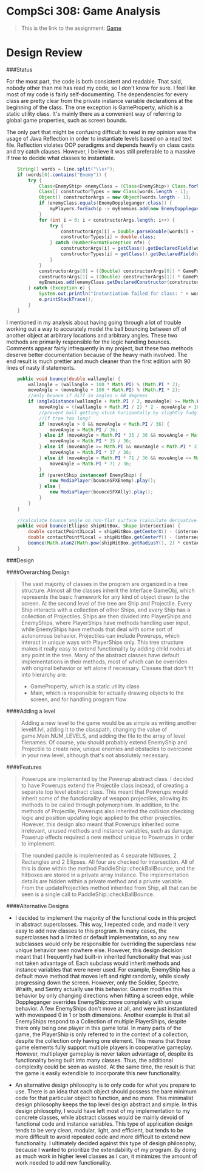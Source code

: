 CompSci 308: Game Analysis
===================

> This is the link to the assignment: [Game](http://www.cs.duke.edu/courses/compsci308/current/assign/01_game/)

Design Review
=======

###Status

For the most part, the code is both consistent and readable. That said, nobody other than me has read my code, so I don't know for sure. I feel like most of my code is fairly self-documenting. The dependencies for every class are pretty clear from the private instance variable declarations at the beginning of the class. The one exception is GameProperty, which is a static utility class. It's mainly there as a convenient way of referring to global game properties, such as screen bounds. 

The only part that might be confusing difficult to read in my opinion was the usage of Java Reflection in order to instantiate levels based on a read text file. Reflection violates OOP paradigms and depends heavily on class casts and try catch clauses. However, I believe it was still preferable to a massive if tree to decide what classes to instantiate.

```java
    String[] words = line.split("\\s+");
    if (words[0].contains("Enemy")) {
        try {
            Class<EnemyShip> enemyClass = (Class<EnemyShip>) Class.forName("game." + words[0]);
            Class[] constructorTypes = new Class[words.length - 1];
            Object[] constructorArgs = new Object[words.length - 1];
            if (enemyClass.equals(EnemyDoppleganger.class)) {
                myPlayers.forEach(p -> myEnemies.add(new EnemyDoppleganger((PaddleShip) p)));
            }
            for (int i = 0; i < constructorArgs.length; i++) {
                try {
                    constructorArgs[i] = Double.parseDouble(words[i + 1]);
                    constructorTypes[i] = double.class;
                } catch (NumberFormatException nfe) {
                    constructorArgs[i] = getClass().getDeclaredField(words[i + 1]).get(this);
                    constructorTypes[i] = getClass().getDeclaredField(words[i + 1]).getType();
                }
            }
            constructorArgs[0] = ((Double) constructorArgs[0]) * GameProperty.getWidth() * GameProperty.SCALE_X - (double) enemyClass.getDeclaredField("DEFAULT_SIZE").get(null) / 2;
            constructorArgs[1] = ((Double) constructorArgs[1]) * GameProperty.getHeight() * GameProperty.SCALE_Y;
            myEnemies.add(enemyClass.getDeclaredConstructor(constructorTypes).newInstance(constructorArgs));
        } catch (Exception e) {
            System.out.println("Instantiation failed for class: " + words[0] + "\n\n");
            e.printStackTrace();
        }
    }
```

I mentioned in my analysis about having going through a lot of trouble working out a way to accurately model the ball bouncing between off of another object at arbitrary locations and arbitrary angles. These two methods are primarily responsible for the logic handling bounces. Comments appear fairly infrequently in my project, but these two methods deserve better documentation because of the heavy math involved. The end result is much prettier and much cleaner than the first edition with 90 lines of nasty if statements.

```java
    public void bounce(double wallangle) {
        wallangle = (wallangle + 100 * Math.PI) % (Math.PI * 2);
        moveAngle = (moveAngle + 100 * Math.PI) % (Math.PI * 2);
        //only bounce if diff in angles > 60 degrees
        if (angleDistance(wallangle + Math.PI / 2, moveAngle) >= Math.PI / 2) {
            moveAngle = ((wallangle + Math.PI / 2) * 2 - moveAngle + 101 * Math.PI) % (Math.PI * 2);
            //prevent ball getting stuck horizontally by slightly fudging its bounce angle away from perfectly horizontal
            //if tree too long?
            if (moveAngle > 0 && moveAngle < Math.PI / 36) {
                moveAngle = Math.PI / 36;
            } else if (moveAngle > Math.PI * 35 / 36 && moveAngle < Math.PI) {
                moveAngle = Math.PI * 35 / 36;
            } else if (moveAngle >= Math.PI && moveAngle < Math.PI * 37 / 36) {
                moveAngle = Math.PI * 37 / 36;
            } else if (moveAngle > Math.PI * 71 / 36 && moveAngle <= Math.PI * 2) {
                moveAngle = Math.PI * 71 / 36;
            }
            if (parentShip instanceof EnemyShip) {
                new MediaPlayer(bounceSFXEnemy).play();
            } else {
                new MediaPlayer(bounceSFXAlly).play();
            }
        }
    }
    
    //calculate bounce angle on non-flat surface (calculate derivative of ellipse at midpoint of intersection)
    public void bounce(Ellipse shipHitBox, Shape intersection) {
        double contactPointXLocal = shipHitBox.getCenterX() - (intersection.getBoundsInParent().getMaxX() + intersection.getBoundsInParent().getMaxX()) / 2;
        double contactPointYLocal = shipHitBox.getCenterY() - (intersection.getBoundsInParent().getMaxY() + intersection.getBoundsInParent().getMaxY()) / 2;
        bounce(Math.atan2(Math.pow(shipHitBox.getRadiusY(), 2) * contactPointXLocal, Math.pow(shipHitBox.getRadiusX(), 2) * contactPointYLocal));
    }
```

###Design

####Overarching Design
>The vast majority of classes in the program are organized in a tree structure. Almost all the classes inherit the Interface GameObj, which represents the basic framework for any kind of object drawn to the screen. At the second level of the tree are Ship and Projectile. Every Ship interacts with a collection of other Ships, and every Ship has a collection of Projectiles. Ships are then divided into PlayerShips and EnemyShips, where PlayerShips have methods handling user input, while EnemyShips have methods that deal with some sort of autonomous behavior. Projectiles can include Powerups, which interact in unique ways with PlayerShips only. This tree structure makes it really easy to extend functionality by adding child nodes at any point in the tree. Many of the abstract classes have default implementations in their methods, most of which can be overriden with original behavior or left alone if necessary.
>Classes that don't fit into hierarchy are: 
> * GameProperty, which is a static utility class
> * Main, which is responsible for actually drawing objects to the screen, and for handling program flow

####Adding a level
> Adding a new level to the game would be as simple as writing another level#.lvl, adding it to the classpath, changing the value of game.Main.NUM_LEVELS, and adding the file to the array of level filenames. Of course, you should probably extend EnemyShip and Projectile to create new, unique enemies and obstacles to overcome in your new level, although that's not absolutely necessary.

####Features
> Powerups are implemented by the Powerup abstract class. I decided to have Powerups extend the Projectile class instead, of creating a separate top level abstract class. This meant that Powerups would inherit some of the functionality of weapon projectiles, allowing its methods to be called through polymorphism. In addition, to the methods of Projectile, Powerups also inherited the collision checking logic and position updating logic applied to the other projectiles. However, this design also meant that Powerups inherited some irrelevant, unused methods and instance variables, such as damage. Powerup effects required a new method unique to Powerups in order to implement.

> The rounded paddle is implemented as 4 separate hitboxes, 2 Rectangles and 2 Ellipses. All four are checked for intersection. All of this is done within the method PaddleShip::checkBallBounce, and the hitboxes are stored in a private array instance. The implementation details are hidden within a private method and a private variable. From the updateProjectiles method inherited from Ship, all that can be seen is a single call to PaddleShip::checkBallBounce.

####Alternative Designs
* I decided to implement the majority of the functional code in this project in abstract superclasses. This way, I repeated code, and made it very easy to add new classes to this program. In many cases, the superclasses had a limited or default implementation, so any new subclasses would only be responsible for overriding the superclass new unique behavior seen nowhere else. However, this design decision meant that I frequently had built-in inherited functionality that was just not taken advantage of. Each subclass would inherit methods and instance variables that were never used. For example, EnemyShip has a default move method that moves left and right randomly, while slowly progressing down the screen. However, only the Soldier, Spectre, Wraith, and Sentry actually use this behavior. Gunner modifies this behavior by only changing directions when hitting a screen edge, while Doppleganger overrides EnemyShip::move completely with unique behavior. A few EnemyShips don't move at all, and were just instantiated with movespeed 0 in 1 or both dimensions. Another example is that all EnemyShips respond to a Collection of multiple PlayerShips, despite there only being one player in this game total. In many parts of the game, the PlayerShip is only referred to in the context of a collection, despite the collection only having one element. This means that those game elements fully support multiple players in cooperative gameplay. However, multiplayer gameplay is never taken advantage of, despite its functionality being built into many classes. Thus, the additional complexity could be seen as wasted. At the same time, the result is that the game is easily extendible to incorporate this new functionality.

* An alternative design philosophy is to only code for what you prepare to use. There is an idea that each object should possess the bare minimum code for that particular object to function, and no more. This minimalist design philosophy keeps the top level design abstract and simple. In this design philosophy, I would have left most of my implementation to my concrete classes, while abstract classes would be mainly devoid of functional code and instance variables. This type of application design tends to be very clean, modular, light, and efficient, but tends to be more difficult to avoid repeated code and more difficult to extend new functionality.  I ultimately decided against this type of design philosophy, because I wanted to prioritize the extendability of my program. By doing as much work in higher level classes as I can, it minimizes the amount of work needed to add new functionality. 